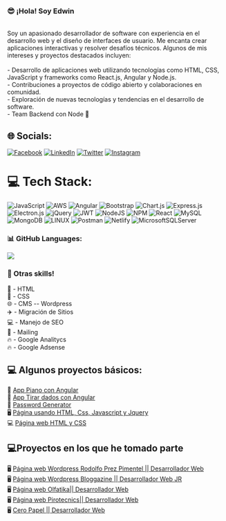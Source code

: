 ### 😎 ¡Hola! Soy Edwin<br>
<br>Soy un apasionado desarrollador de software con experiencia en el desarrollo web y el diseño de interfaces de usuario. Me encanta crear aplicaciones interactivas y resolver desafíos técnicos. Algunos de mis intereses y proyectos destacados incluyen:<br><br>- Desarrollo de aplicaciones web utilizando tecnologías como HTML, CSS, JavaScript y frameworks como React.js, Angular y Node.js.<br>- Contribuciones a proyectos de código abierto y colaboraciones en comunidad.<br>- Exploración de nuevas tecnologías y tendencias en el desarrollo de software. <br>- Team Backend con Node 💚

## 🌐 Socials:
[![Facebook](https://img.shields.io/badge/Facebook-%231877F2.svg?logo=Facebook&logoColor=white)](https://facebook.com/https://www.facebook.com/edwiniloveedm/) [![LinkedIn](https://img.shields.io/badge/LinkedIn-%230077B5.svg?logo=linkedin&logoColor=white)](https://linkedin.com/in/https://www.linkedin.com/in/edwin-romero98/) [![Twitter](https://img.shields.io/badge/Twitter-%231DA1F2.svg?logo=Twitter&logoColor=white)](https://twitter.com/Edwin_pdf) [![Instagram](https://img.shields.io/badge/Instagram-%23E4405F.svg?logo=Instagram&logoColor=white)](https://instagram.com/edwin.pdf)

# 💻 Tech Stack:
![JavaScript](https://img.shields.io/badge/javascript-%23323330.svg?style=for-the-badge&logo=javascript&logoColor=%23F7DF1E) ![AWS](https://img.shields.io/badge/AWS-%23FF9900.svg?style=for-the-badge&logo=amazon-aws&logoColor=white) ![Angular](https://img.shields.io/badge/angular-%23DD0031.svg?style=for-the-badge&logo=angular&logoColor=white) ![Bootstrap](https://img.shields.io/badge/bootstrap-%23563D7C.svg?style=for-the-badge&logo=bootstrap&logoColor=white) ![Chart.js](https://img.shields.io/badge/chart.js-F5788D.svg?style=for-the-badge&logo=chart.js&logoColor=white) ![Express.js](https://img.shields.io/badge/express.js-%23404d59.svg?style=for-the-badge&logo=express&logoColor=%2361DAFB) ![Electron.js](https://img.shields.io/badge/Electron-191970?style=for-the-badge&logo=Electron&logoColor=white) ![jQuery](https://img.shields.io/badge/jquery-%230769AD.svg?style=for-the-badge&logo=jquery&logoColor=white) ![JWT](https://img.shields.io/badge/JWT-black?style=for-the-badge&logo=JSON%20web%20tokens) ![NodeJS](https://img.shields.io/badge/node.js-6DA55F?style=for-the-badge&logo=node.js&logoColor=white) ![NPM](https://img.shields.io/badge/NPM-%23000000.svg?style=for-the-badge&logo=npm&logoColor=white) ![React](https://img.shields.io/badge/react-%2320232a.svg?style=for-the-badge&logo=react&logoColor=%2361DAFB) ![MySQL](https://img.shields.io/badge/mysql-%2300f.svg?style=for-the-badge&logo=mysql&logoColor=white) ![MongoDB](https://img.shields.io/badge/MongoDB-%234ea94b.svg?style=for-the-badge&logo=mongodb&logoColor=white) ![LINUX](https://img.shields.io/badge/Linux-FCC624?style=for-the-badge&logo=linux&logoColor=black) ![Postman](https://img.shields.io/badge/Postman-FF6C37?style=for-the-badge&logo=postman&logoColor=white) ![Netlify](https://img.shields.io/badge/netlify-%23000000.svg?style=for-the-badge&logo=netlify&logoColor=#00C7B7) ![MicrosoftSQLServer](https://img.shields.io/badge/Microsoft%20SQL%20Sever-CC2927?style=for-the-badge&logo=microsoft%20sql%20server&logoColor=white)
### 📊 GitHub Languages:

![](https://github-readme-stats.vercel.app/api/top-langs/?username=gitbatmanhub&theme=dark&hide_border=false&include_all_commits=false&count_private=false&layout=compact)

### 🔧 Otras skills!

📇 - HTML <br>
🎨 - CSS <br>
🌐 - CMS -- Wordpress <br>
✈️ - Migración de Sitios <br>
💻 - Manejo de SEO <br>
📧 - Mailing <br>
🔥 - Google Analitycs <br>
🔥 - Google Adsense <br>


## 💻 Algunos proyectos básicos:

 🎹 <a href="https://app-piano01.netlify.app" target="_blank"> App Piano con Angular</a> <br>
 🎲 <a href="https://tirar-dados-random.netlify.app" target="_blank"> App Tirar dados con Angular</a> <br>
 🔐 <a href="https://passwordsgenerates.netlify.app" target="_blank"> Password Generator </a> <br>
 🖥 <a href="https://samplepage-html-css-js-jqueryui.netlify.app/index.html" target="_blank"> Página usando HTML, Css, Javascript y Jquery</a> <br>
 💻 <a href="https://elegant-bohr-0029b5.netlify.app" target="_blank"> Página web HTML y CSS</a> <br>

## 💻Proyectos en los que he tomado parte

 🖥 <a href="https://rodolfoperezpimentel.com" target="_blank"> Página web Wordpress Rodolfo Prez Pimentel || Desarrollador Web</a> <br> 
 🖥 <a href="https://www.bloggazine.com" target="_blank"> Página web Wordpress Bloggazine || Desarrollador Web JR</a> <br> 
 🖥 <a href="https://olfatika.ec" target="_blank"> Página web Olfatika|| Desarrollador Web </a> <br> 
 🖥 <a href="https://pirotecnics.com/home/" target="_blank"> Página web Pirotecnics|| Desarrollador Web </a> <br> 
 🖥 <a href="http://34.233.35.84/" target="_blank"> Cero Papel || Desarrollador Web </a> <br> 



<!--
[![](https://visitcount.itsvg.in/api?id=gitbatmanhub&icon=0&color=0)](https://visitcount.itsvg.in)
-->
<!-- Proudly created with GPRM ( https://gprm.itsvg.in ) -->
<!--
# 💫 About Me:
🔭 Actualmente estoy trabajando en NOVARED S.A.<br>👯 Estoy buscando colaborar en nuevos proyectos.<br>🌱 Actualmente estoy aprendiendo Angular


## 🌐 Socials:
[![Instagram](https://img.shields.io/badge/Instagram-%23E4405F.svg?logo=Instagram&logoColor=white)](https://instagram.com/edwin.pdf) [![LinkedIn](https://img.shields.io/badge/LinkedIn-%230077B5.svg?logo=linkedin&logoColor=white)](https://linkedin.com/in/edwin-romero98) [![Twitter](https://img.shields.io/badge/Twitter-%231DA1F2.svg?logo=Twitter&logoColor=white)](https://twitter.com/Edwin_pdf) 

# 💻 Tech Stack:
![JavaScript](https://img.shields.io/badge/javascript-%23323330.svg?style=for-the-badge&logo=javascript&logoColor=%23F7DF1E) ![AWS](https://img.shields.io/badge/AWS-%23FF9900.svg?style=for-the-badge&logo=amazon-aws&logoColor=white) ![Netlify](https://img.shields.io/badge/netlify-%23000000.svg?style=for-the-badge&logo=netlify&logoColor=#00C7B7) ![Angular](https://img.shields.io/badge/angular-%23DD0031.svg?style=for-the-badge&logo=angular&logoColor=white) ![Electron.js](https://img.shields.io/badge/Electron-191970?style=for-the-badge&logo=Electron&logoColor=white) ![Express.js](https://img.shields.io/badge/express.js-%23404d59.svg?style=for-the-badge&logo=express&logoColor=%2361DAFB) ![jQuery](https://img.shields.io/badge/jquery-%230769AD.svg?style=for-the-badge&logo=jquery&logoColor=white) ![NPM](https://img.shields.io/badge/NPM-%23000000.svg?style=for-the-badge&logo=npm&logoColor=white) ![NodeJS](https://img.shields.io/badge/node.js-6DA55F?style=for-the-badge&logo=node.js&logoColor=white) ![MongoDB](https://img.shields.io/badge/MongoDB-%234ea94b.svg?style=for-the-badge&logo=mongodb&logoColor=white) ![MySQL](https://img.shields.io/badge/mysql-%2300f.svg?style=for-the-badge&logo=mysql&logoColor=white) ![Postman](https://img.shields.io/badge/Postman-FF6C37?style=for-the-badge&logo=postman&logoColor=white)

# 💻 Design Stack:
![Adobe Illustrator](https://img.shields.io/badge/adobeillustrator-%23FF9A00.svg?style=for-the-badge&logo=adobeillustrator&logoColor=white) ![Adobe Premiere Pro](https://img.shields.io/badge/Adobe%20Premiere%20Pro-9999FF.svg?style=for-the-badge&logo=Adobe%20Premiere%20Pro&logoColor=white) ![Adobe Photoshop](https://img.shields.io/badge/adobephotoshop-%2331A8FF.svg?style=for-the-badge&logo=adobephotoshop&logoColor=white) 






### Hola que tal! 👋

-- Mi nombre es Edwin Romero y soy desarrollador web jr!

Mis conocimientos!

💻 - HTML <br>
💻 - CSS <br>
💻 - Javascript <br>
💻 - Git <br>
💻 - CMS -- Wordpress <br>
💻 - Migración de Sitios --- Manejo básico de AWS con Forge <br>
💻 - Manejo de SEO <br>
💻 - Mailing <br>
💻 - Git <br>
💻 - Google Analitycs <br>
💻 - Google Adsense <br>

Algunos proyectos básicos:

 🎹 <a href="https://app-piano01.netlify.app" target="_blank"> App Piano con Angular</a> <br>
 🎲 <a href="https://tirar-dados-random.netlify.app" target="_blank"> App Tirar dados con Angular</a> <br>
 🔐 <a href="https://passwordsgenerates.netlify.app" target="_blank"> Password Generator </a> <br>
 🖥 <a href="https://samplepage-html-css-js-jqueryui.netlify.app/index.html" target="_blank"> Página usando HTML, Css, Javascript y Jquery</a> <br>
 💻 <a href="https://elegant-bohr-0029b5.netlify.app" target="_blank"> Página web HTML y CSS</a> <br>

Proyectos en los que he tomado parte

 🖥 <a href="https://rodolfoperezpimentel.com" target="_blank"> Página web Wordpress Rodolfo Prez Pimentel || Desarrollador Web</a> <br> 
 🖥 <a href="https://www.bloggazine.com" target="_blank"> Página web Wordpress Bloggazine || Desarrollador Web JR</a> <br> 
 🖥 <a href="https://olfatika.ec" target="_blank"> Página web Olfatika|| Desarrollador Web </a> <br> 
 🖥 <a href="https://pirotecnics.com/home/" target="_blank"> Página web Pirotecnics|| Desarrollador Web </a> <br> 
 🖥 <a href="http://34.233.35.84/" target="_blank"> Cero Papel || Desarrollador Web </a> <br> 




-->
